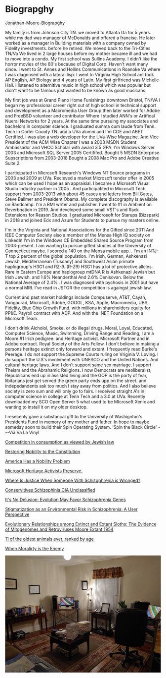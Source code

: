 # Biograpghy
Jonathan-Moore-Biograpghy

My family is from Johnson City TN. we moved to Atlanta Ga for 5 years. while my dad was manager of McDonalds and offered a francise. He later worked as a manager in Building materials with a company owned by Fidelity investments. before he retired. We moved back to the Tri-Cities TN/Va We lived in 2 large houses before my mother became ill and we had to move into a condo. My first school was Sullins Academy. I didn't like the horror movies of the 80's because of Digital Corp. Haven't want many since. I went to St. Annes and Hollins Communications in Roanoke Va where I was diagnosed with a lateral lisp. I went to Virginia High School ant took AP English, AP Biology and 4 years of Latin. My first girlfriend was Michelle Hall. I listened to alternitive music in high school which was popular but didn't want to be famous just wanted to be known as good musicans. 

My first job was at Grand Piano Home Funishings downtown Bristol, TN/VA I began my professional career right out of high school in technical support and development as a Macromedia User Group then later worked for Adobe and FreeBSD volunteer and contributor Where I studied ANN's or Artifical Nueral Networks for 2 years. At the same time pursuing my associates and bachelors in computer science. I graduated summa cum laude from Tenn. Tech in Carter County TN. and a UVa alumni and I'm COE and ABET Certified. I was also a web developer for the UVa-Wise Magazine. And Vice President of the ACM Wise Chapter I was a 2003 MSDN Student Ambassador and VHCC Scholar with award 3.5 GPA. I'm Windows Server 2003 and Microsoft SQL Server 2005 Certififed. Bought 5 MSDN Enterprise Supscriptions from 2003-2018 Bought a 2008 Mac Pro and Adobe Creative Suite 2.

I participated in Microsoft Research's Windows NT Source programs in 2003 and 2009 at UVa. Recieved a market Microsoft tender offer in 2005 which can be used I hope as an appraisial. I became a Microsoft Visual Studio industry partner in 2005 . And participatited in Microsoft Tech support from 2003-2013 with about 45 cases and letters from Bill Gates, Steve Ballmer and President Obama. My complete discography is available on Bandcamp. I'm a BMI writer and publisher. I went to #1 in Ambient on Reverbnation in 2019. And developed some small VST's and Rack Extensions for Reason Studios. I graduated Microsoft for Starups (Bizspark) in 2018 and joined Edx and Azure for Students to pursue my masters online.

I'm in the Virginia and National Associations for the Gifted since 2011 And IEEE Computer Society also a member of the Mensa High IQ society on LinkedIn I'm in the Windows CE Embedded Shared Source Program from 2003-present. I am wanting to pursue gifted studies at the University of Connecticut maybe. I scored a 140 on the Mensa mobile app. . I'm an INTJ- T top 2 percent of the global population. I'm Irish, German, Ashkenazi Jewish, Mediterranean (Tuscany) and Southwest Asian primate haplogroup's H3G1 and RZ-9. (R-Z9) H3G1 has a lot of protective alleles. Rare in Eastern Europe and haplogroup mtDNA R is Ashkenazi Jewish but Irish Jewish. and 1.6% Neanderthal And 2.6% Denisovan. Below the National Average of 2.4% . I was diagnosed with pychosis in 2001 but have a normal MRI. I've read in JSTOR the competition is againgst jewish law.

Current and past market holdings include Compuserve, AT&T, Cayan,
Vangaurad, Microsoft, Adobe, GOOGL, KSA, Apple, Macromedia, UBS, Fidelity, Blue Chip Growth Fund, with millions in shareholders equity for PP&E. Payroll contract with ADP. And with the .NET Foundation on a Microsoft Team.

I don't drink Alcholol, Smoke, or do illegal drugs. Moral, Loyal, Educated, Computer Science, Music, Swimming, Driving Range and Reading, I am a Moore #1 Irish pedigree. and Heritage activist. Microsoft Partner and in Adobe contract. Royal Society of the Arts Fellow. I don't believe in making a persons heritage extinct only forward and extant. I frequently read Burke's Peerage. I do not support the Supreme Courts ruling on Vriginia V. Loving. I do support the U.S's involvment with UNESCO and the United Nations. And cultural heritage laws. And I don't support same sex marriage. I support Theism and the Abrahamic Religions. I now Democrats are neoliberalist, Republicans end up in assisted living and the GOP is the party of fear, libitarians jest get served the green party ends upp on the street. and indepedandents ask too much I stay away from politics. And I also believe society is zero sum and will only go to fairs. I received straight A's in computer science in college at Tenn Tech and a 3.0 at UVa. Recently downloaded my SCO Open Server 5 what used to be MIcrosoft Xenix and wanting to install it on my older desktop.

I resecenly gave a substancal gift to the University of Washignton's Presidents Fund in memory of my mother and father. In hope to maybe someday soon to build their Spin Operating System. 'Spin the Black Circle' ---Via Va La Vinyl

[Competition in consumption as viewed by Jewish law](https://link.springer.com/article/10.1007/BF02388592)

[Restoring Nobility to the Constitution](https://papers.ssrn.com/sol3/papers.cfm?abstract_id=2335822)

[America Has a Nobility Problem](https://www.usatoday.com/story/opinion/2018/07/16/americas-nobility-problem-ruling-class-pays-no-consequences-failure-column/786512002/)

[Microsoft Heritage Activists Preserve.](https://news.microsoft.com/transform/heritage-activists-preserve-global-landmarks-ruined-in-war-threatened-by-time/)

[Where Is Justice When Someone With Schizophrenia is Wronged?](https://www.huffpost.com/archive/ca/entry/douglas-brown-schizophrenia_b_3377642)

[Conservitives Schizophinia CIA Unclassified](CIA-RDP90-00965R000605140002-7.pdf)

[It's No Delusion: Evolution May Favor Schizophrenia Genes](https://www.scientificamerican.com/article/evolution-may-favor-schizophrenia-genes/)

[Stigmatization as an Environmental Risk in Schizophrenia: A User Perspective](https://www.ncbi.nlm.nih.gov/pmc/articles/PMC2659317/)

[Evolutionary Relationships among Extinct and Extant Sloths: The Evidence of Mitogenomes and Retroviruses Moore Extant 1954](https://academic.oup.com/gbe/article/8/3/607/2574116)

[11 of the oldest animals ever, ranked by age](https://www.businessinsider.com/some-of-worlds-oldest-animals-ranked-by-age-2019-4)

[When Moralirty is the Enemy](https://juicyecumenism.com/2018/08/10/roger-wolsey/)

![My Office](office.jpg)
